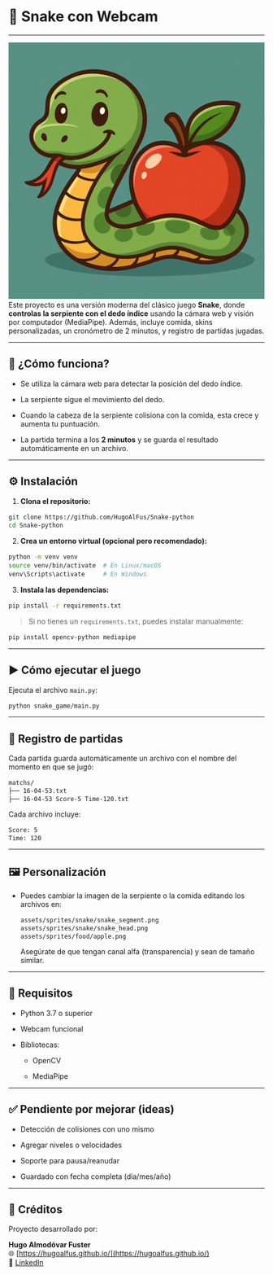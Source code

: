 # 🐍 Snake con Webcam

---

![img.png](assets/static/logo.png)
Este proyecto es una versión moderna del clásico juego **Snake**, donde **controlas la serpiente con el dedo índice** usando la cámara web y visión por computador (MediaPipe). Además, incluye comida, skins personalizadas, un cronómetro de 2 minutos, y registro de partidas jugadas.

---

## 📸 ¿Cómo funciona?

- Se utiliza la cámara web para detectar la posición del dedo índice.
    
- La serpiente sigue el movimiento del dedo.
    
- Cuando la cabeza de la serpiente colisiona con la comida, esta crece y aumenta tu puntuación.
    
- La partida termina a los **2 minutos** y se guarda el resultado automáticamente en un archivo.

---

## ⚙️ Instalación

1. **Clona el repositorio:**
    

```bash
git clone https://github.com/HugoAlFus/Snake-python
cd Snake-python
```

2. **Crea un entorno virtual (opcional pero recomendado):**
    

```bash
python -m venv venv
source venv/bin/activate  # En Linux/macOS
venv\Scripts\activate     # En Windows
```

3. **Instala las dependencias:**
    

```bash
pip install -r requirements.txt
```

> Si no tienes un `requirements.txt`, puedes instalar manualmente:

```bash
pip install opencv-python mediapipe
```

---

## ▶️ Cómo ejecutar el juego

Ejecuta el archivo `main.py`:

```bash
python snake_game/main.py
```

---

## 💾 Registro de partidas

Cada partida guarda automáticamente un archivo con el nombre del momento en que se jugó:

```
matchs/
├── 16-04-53.txt
├── 16-04-53 Score-5 Time-120.txt
```

Cada archivo incluye:

```
Score: 5
Time: 120
```

---

## 🖼️ Personalización

- Puedes cambiar la imagen de la serpiente o la comida editando los archivos en:
    
    ```
    assets/sprites/snake/snake_segment.png
    assets/sprites/snake/snake_head.png
    assets/sprites/food/apple.png
    ```
    
    Asegúrate de que tengan canal alfa (transparencia) y sean de tamaño similar.
    

---

## 🧠 Requisitos

- Python 3.7 o superior
    
- Webcam funcional
    
- Bibliotecas:
    
    - OpenCV
        
    - MediaPipe
        

---

## ✅ Pendiente por mejorar (ideas)

- Detección de colisiones con uno mismo
    
- Agregar niveles o velocidades
    
- Soporte para pausa/reanudar
    
- Guardado con fecha completa (día/mes/año)

---
## 🙌 Créditos

Proyecto desarrollado por:

**Hugo Almodóvar Fuster**  
🌐 [https://hugoalfus.github.io/](https://hugoalfus.github.io/)  
🔗 [LinkedIn](https://www.linkedin.com/in/hugoalmodovar/)